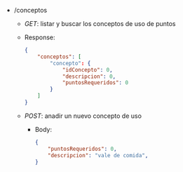 - /conceptos
    - _GET_: listar y buscar los conceptos de uso de puntos
     - Response:
        ```json
        {
            "conceptos": [
                "concepto": {
                    "idConcepto": 0,
                    "descripcion": 0,
                    "puntosRequeridos": 0
                }
            ]
        }
        ```

    - _POST_: anadir un nuevo concepto de uso
        - Body:
            ```json
            {
                "puntosRequeridos": 0,
                "descripcion": "vale de comida",
            }
            ```
